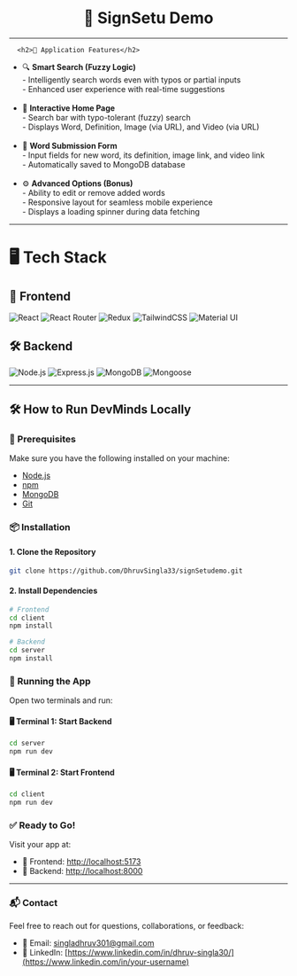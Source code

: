 
<h1 align="center">🚀 SignSetu Demo</h1>



---

      <h2>🌟 Application Features</h2>
<ul>
  <li>🔍 <strong>Smart Search (Fuzzy Logic)</strong><br/>
    - Intelligently search words even with typos or partial inputs<br/>
    - Enhanced user experience with real-time suggestions
  </li><br/>

  <li>🏡 <strong>Interactive Home Page</strong><br/>
    - Search bar with typo-tolerant (fuzzy) search<br/>
    - Displays Word, Definition, Image (via URL), and Video (via URL)
  </li><br/>

  <li>📝 <strong>Word Submission Form</strong><br/>
    - Input fields for new word, its definition, image link, and video link<br/>
    - Automatically saved to MongoDB database
  </li><br/>

  <li>⚙️ <strong>Advanced Options (Bonus)</strong><br/>
    - Ability to edit or remove added words<br/>
    - Responsive layout for seamless mobile experience<br/>
    - Displays a loading spinner during data fetching
  </li>
</ul>

   



---


# 🖥️ Tech Stack

## 🚀 Frontend

<p align="left">
  <img src="https://img.shields.io/badge/React-20232A?style=for-the-badge&logo=react&logoColor=61DAFB" alt="React" />
  <img src="https://img.shields.io/badge/React Router-CA4245?style=for-the-badge&logo=reactrouter&logoColor=white" alt="React Router" />
  <img src="https://img.shields.io/badge/Redux-764ABC?style=for-the-badge&logo=redux&logoColor=white" alt="Redux" />
  <img src="https://img.shields.io/badge/Tailwind CSS-0EA5E9?style=for-the-badge&logo=tailwindcss&logoColor=white" alt="TailwindCSS" />
  <img src="https://img.shields.io/badge/Material UI-007FFF?style=for-the-badge&logo=mui&logoColor=white" alt="Material UI" />
 
</p>

## 🛠️ Backend

<p align="left">
  <img src="https://img.shields.io/badge/Node.js-339933?style=for-the-badge&logo=nodedotjs&logoColor=white" alt="Node.js" />
  <img src="https://img.shields.io/badge/Express.js-000000?style=for-the-badge&logo=express&logoColor=white" alt="Express.js" />
  <img src="https://img.shields.io/badge/MongoDB-47A248?style=for-the-badge&logo=mongodb&logoColor=white" alt="MongoDB" />
  <img src="https://img.shields.io/badge/Mongoose-800000?style=for-the-badge&logo=mongoose&logoColor=white" alt="Mongoose" />

>
</p>

---

<!-- ## 📌 Features in Detail

Explore each core feature of **DevMinds** with dedicated visuals and descriptions that showcase its functionality and impact.


## 🧠 Algorithm Visualizer

<table>
  <tr>
    <td width="50%">
      <img src="Images/algovis-1.png" alt="Algorithm Visualizer UI 1" width="100%" />
    </td>
    <td width="50%">
      <img src="Images/algovis-2.png" alt="Algorithm Visualizer UI 2" width="100%" />
    </td>
  </tr>
</table>

Visualize how sorting, searching, and graph algorithms work with real-time animations. Understand core concepts through interactive explanations.

---

## 🐍 Python Online Judge

<table>
  <tr>
    <td width="50%">
      <img src="Images/judge-1.png" alt="Online Judge Code View" width="100%" />
    </td>
    <td width="50%">
      <img src="Images/judge-2.png" alt="Submission Result View" width="100%" />
    </td>
  </tr>
</table>

Solve a wide range of coding problems in Python and get instant feedback, run-time analysis, and leaderboard tracking.

---

## 💻 Live Code Compiler

<table>
  <tr>
    <td width="50%">
      <img src="Images/compiler-1.png" alt="Live Compiler HTML" width="100%" />
    </td>
    <td width="50%">
      <img src="Images/compiler-2.png" alt="Live Compiler Output" width="100%" />
    </td>
  </tr>
</table>

Write and test HTML, CSS, and JavaScript code instantly inside your browser. Great for prototyping and frontend learning.

---

## 🌐 Developer Community

<table>
  <tr>
    <td width="50%">
      <img src="Images/community-1.png" alt="Community Posts" width="100%" />
    </td>
    <td width="50%">
      <img src="Images/community-2.png" alt="Comment Section" width="100%" />
    </td>
  </tr>
</table>

Post questions, share your learning journey, comment on others' projects, and grow together with a peer-driven dev community.

---

## 🔐 JWT Role-based Authentication

<table>
  <tr>
    <td width="50%">
      <img src="Images/auth-1.png" alt="Student Login" width="100%" />
    </td>
    <td width="50%">
      <img src="Images/auth-2.png" alt="Mentor Panel" width="100%" />
    </td>
  </tr>
</table>

Secure authentication system with role-based access. Mentors can create content, review students, and moderate the platform.

--- -->
## 🛠️ How to Run DevMinds Locally

### 🔧 Prerequisites

Make sure you have the following installed on your machine:

- [Node.js](https://nodejs.org/)
- [npm](https://www.npmjs.com/)
- [MongoDB](https://www.mongodb.com/)
- [Git](https://git-scm.com/)


### 📦 Installation

#### 1. Clone the Repository

```bash
git clone https://github.com/DhruvSingla33/signSetudemo.git

```
#### 2. Install Dependencies

```bash
# Frontend
cd client
npm install

# Backend
cd server
npm install 
```



### 🚀 Running the App

Open two terminals and run:

#### 🖥️ Terminal 1: Start Backend

```bash
cd server
npm run dev
```
#### 🖥️ Terminal 2: Start Frontend

```bash
cd client
npm run dev
```


### ✅ Ready to Go!

Visit your app at:

- 🔗 Frontend: [http://localhost:5173](http://localhost:5173)
- 🔗 Backend: [http://localhost:8000](http://localhost:5000)

---

### 📬 Contact

Feel free to reach out for questions, collaborations, or feedback:

- 📧 Email: [singladhruv301@gmail.com](mailto:your.email@example.com)  
- 💼 LinkedIn: [https://www.linkedin.com/in/dhruv-singla30/](https://www.linkedin.com/in/your-username)

